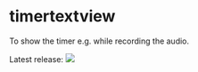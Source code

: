 # timertextview

To show the timer e.g. while recording the audio.

Latest release: [![](https://jitpack.io/v/Shubhamsdr3/timertextview.svg)](https://jitpack.io/#Shubhamsdr3/timertextview)

